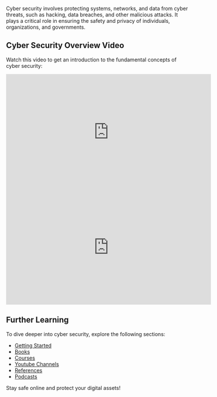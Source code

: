 
Cyber security involves protecting systems, networks, and data from cyber threats, such as hacking, data breaches, and other malicious attacks. It plays a critical role in ensuring the safety and privacy of individuals, organizations, and governments.

## Cyber Security Overview Video

Watch this video to get an introduction to the fundamental concepts of cyber security:

<iframe width="560" height="315" src="https://www.youtube.com/embed/inWWhr5tnEA?si=rDwoDE2Bpidkm4sn" title="YouTube video player" frameborder="0" allow="accelerometer; autoplay; clipboard-write; encrypted-media; gyroscope; picture-in-picture; web-share" referrerpolicy="strict-origin-when-cross-origin" allowfullscreen></iframe>

<iframe width="560" height="315" src="https://www.youtube.com/embed/v969_M6cWk0?si=2XL858wTA1cSLNMC" title="YouTube video player" frameborder="0" allow="accelerometer; autoplay; clipboard-write; encrypted-media; gyroscope; picture-in-picture; web-share" referrerpolicy="strict-origin-when-cross-origin" allowfullscreen></iframe>


## Further Learning

To dive deeper into cyber security, explore the following sections:

- [Getting Started](Getting%20Started.md)
- [Books](BOOKS.md)
- [Courses](Courses.md)
- [Youtube Channels](YouTube%20Channels.md)
- [References](References%20Tools.md)
- [Podcasts](Podcasts.md)

Stay safe online and protect your digital assets!
